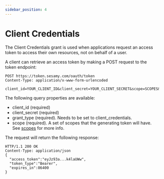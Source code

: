```yaml
---
sidebar_position: 4
---
```


# Client Credentials

The Client Credentials grant is used when applications request an access token to access their own resources, not on behalf of a user.

A client can retrieve an access token by making a POST request to the token endpoint:

```
POST https://token.sesamy.com/oauth/token
Content-Type: application/x-www-form-urlencoded

client_id=YOUR_CLIENT_ID&client_secret=YOUR_CLIENT_SECRET&scope=SCOPES&grant_type=client_credentials
```

The following query properties are available:

- client_id (required)
- client_secret (required)
- grant_type (required). Needs to be set to client_credentials.
- scope (required). A set of scopes that the generating token will have. See [scopes](/docs/products/authentication/scopes.md) for more info.

The request will return the following response:

```
HTTP/1.1 200 OK
Content-Type: application/json
{
  "access_token":"eyJz93a...k4laUWw",
  "token_type":"Bearer",
  "expires_in":86400
}
```
